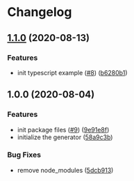 # Changelog

## [1.1.0](https://www.github.com/googleapis/google-cloudevents-nodejs/compare/v1.0.0...v1.1.0) (2020-08-13)


### Features

* init typescript example ([#8](https://www.github.com/googleapis/google-cloudevents-nodejs/issues/8)) ([b6280b1](https://www.github.com/googleapis/google-cloudevents-nodejs/commit/b6280b17234aa5e60959089f3ec35ab02b3e1dec))

## 1.0.0 (2020-08-04)


### Features

* init package files ([#9](https://www.github.com/googleapis/google-cloudevents-nodejs/issues/9)) ([9e91e8f](https://www.github.com/googleapis/google-cloudevents-nodejs/commit/9e91e8f009def46b7a71a9dc53e4be95457b4146))
* initialize the generator ([58a9c3b](https://www.github.com/googleapis/google-cloudevents-nodejs/commit/58a9c3b643bc5415e2bf333a112fcbda1665af27))


### Bug Fixes

* remove node_modules ([5dcb913](https://www.github.com/googleapis/google-cloudevents-nodejs/commit/5dcb91383071f37f4ab66ca24469fb2d6b75f55b))
